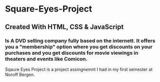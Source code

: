 # Square-Eyes-Project
## Created With HTML, CSS & JavaScript
### Is A DVD selling company fully based on the internett. It offers you a "membership" option where you get discounts on your purchases and you get discounts for movie viewings in theaters and events like Comicon.

Sqaure Eyes Project is a project assingnemnt I had in my first semester at Noroff Bergen.